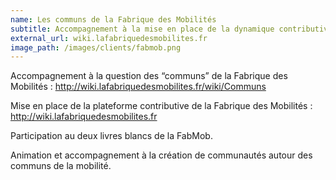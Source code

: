 ```yaml
---
name: Les communs de la Fabrique des Mobilités
subtitle: Accompagnement à la mise en place de la dynamique contributives et à l'outillage autour des communs
external_url: wiki.lafabriquedesmobilites.fr
image_path: /images/clients/fabmob.png
---
```


Accompagnement à la question des “communs” de la Fabrique des Mobilités : http://wiki.lafabriquedesmobilites.fr/wiki/Communs

Mise en place de la plateforme contributive de la Fabrique des Mobilités : http://wiki.lafabriquedesmobilites.fr
 
Participation au deux livres blancs de la FabMob.

Animation et accompagnement à la création de communautés autour des communs de la mobilité.

